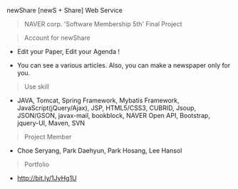 newShare [newS + Share] Web Service


> NAVER corp. 'Software Membership 5th' Final Project

> Account for newShare 

- Edit your Paper, Edit your Agenda !

- You can see a various articles. Also, you can make a newspaper only for you. 

> Use skill

- JAVA, Tomcat, Spring Framework, Mybatis Framework, JavaScript(jQuery/Ajax), JSP, HTML5/CSS3, CUBRID, Jsoup, JSON/GSON, javax-mail, bookblock, NAVER Open API, Bootstrap, jquery-UI, Maven, SVN

> Project Member 

- Choe Seryang, Park Daehyun, Park Hosang, Lee Hansol

> Portfolio

- http://bit.ly/1JyHg1U
